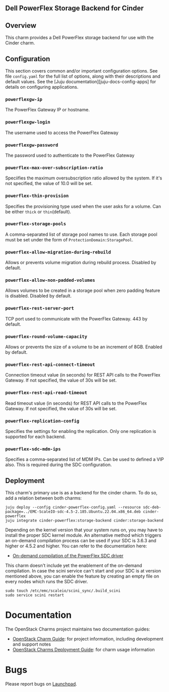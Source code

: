 Dell PowerFlex Storage Backend for Cinder
-----------------------------------------

## Overview

This charm provides a Dell PowerFlex storage backend for use with the Cinder charm.

## Configuration

This section covers common and/or important configuration options. See file `config.yaml` for the full list of options, along with their descriptions and default values. See the [Juju documentation][juju-docs-config-apps] for details on configuring applications.

### `powerflexgw-ip`

The PowerFlex Gateway IP or hostname.

### `powerflexgw-login`

The username used to access the PowerFlex Gateway

### `powerflexgw-password`

The password used to authenticate to the PowerFlex Gateway

### `powerflex-max-over-subscription-ratio`

Speciifies the maximum oversubscription ratio allowed by the system. If it's not specified, the value of 10.0 will be set.

### `powerflex-thin-provision`

Specifies the provisioning type used when the user asks for a volume. Can be either `thick` or `thin`(default).

### `powerflex-storage-pools`

A comma-separated list of storage pool names to use. Each storage pool must be set under the form of `ProtectionDomain:StoragePool`.

### `powerflex-allow-migration-during-rebuild`

Allows or prevents volume migration during rebuild process. Disabled by default.

### `powerflex-allow-non-padded-volumes`

Allows volumes to be created in a storage pool when zero padding feature is disabled. Disabled by default.

### `powerflex-rest-server-port`

TCP port used to communicate with the PowerFlex Gateway. 443 by default.

### `powerflex-round-volume-capacity`

Allows or prevents the size of a volume to be an increment of 8GB. Enabled by default.

### `powerflex-rest-api-connect-timeout`

Connection timeout value (in seconds) for REST API calls to the PowerFlex Gateway. If not specified, the value of 30s will be set.

### `powerflex-rest-api-read-timeout`

Read timeout value (in seconds) for REST API calls to the PowerFlex Gateway. If not specified, the value of 30s will be set.

### `powerflex-replication-config`

Specifies the settings for enabling the replication. Only one replication is supported for each backend.

### `powerflex-sdc-mdm-ips`

Specifies a comma-separated list of MDM IPs. Can be used to defined a VIP also. This is required during the SDC configuration.

## Deployment

This charm's primary use is as a backend for the cinder charm. To do so, add a relation between both charms:
   
    juju deploy --config cinder-powerflex-config.yaml --resource sdc-deb-package=../EMC-ScaleIO-sdc-4.5-2.185.Ubuntu.22.04.x86_64.deb cinder-powerflex
    juju integrate cinder-powerflex:storage-backend cinder:storage-backend

Depending on the kernel version that your system runs on, you may have to install the proper SDC kernel module.
An alternative method which triggers an on-demand compilation process can be used if your SDC is 3.6.3 and higher or 4.5.2 and higher.
You can refer to the documentation here:
* [On-demand compilation of the PowerFlex SDC driver][sdc]

This charm doesn't include yet the enablement of the on-demand compilation. In case the scini service can't start and your SDC is at version mentioned above, you can enable the feature by creating an empty file on every nodes which runs the SDC driver.
    
    sudo touch /etc/emc/scaleio/scini_sync/.build_scini
    sudo service scini restart

[sdc]: https://www.dell.com/support/kbdoc/en-us/000224134/how-to-on-demand-compilation-of-the-powerflex-sdc-driver


# Documentation

The OpenStack Charms project maintains two documentation guides:

* [OpenStack Charm Guide][cg]: for project information, including development
  and support notes
* [OpenStack Charms Deployment Guide][cdg]: for charm usage information

[cg]: https://docs.openstack.org/charm-guide
[cdg]: https://docs.openstack.org/project-deploy-guide/charm-deployment-guide

# Bugs

Please report bugs on [Launchpad](https://bugs.launchpad.net/charm-cinder-solidfire/+filebug).
